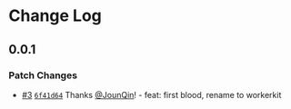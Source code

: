 # Change Log

## 0.0.1

### Patch Changes

- [#3](https://github.com/un-ts/workerkit/pull/3) [`6f41d64`](https://github.com/un-ts/workerkit/commit/6f41d64a3a8fef342b161c88f2810d24f90a497b) Thanks [@JounQin](https://github.com/JounQin)! - feat: first blood, rename to workerkit
